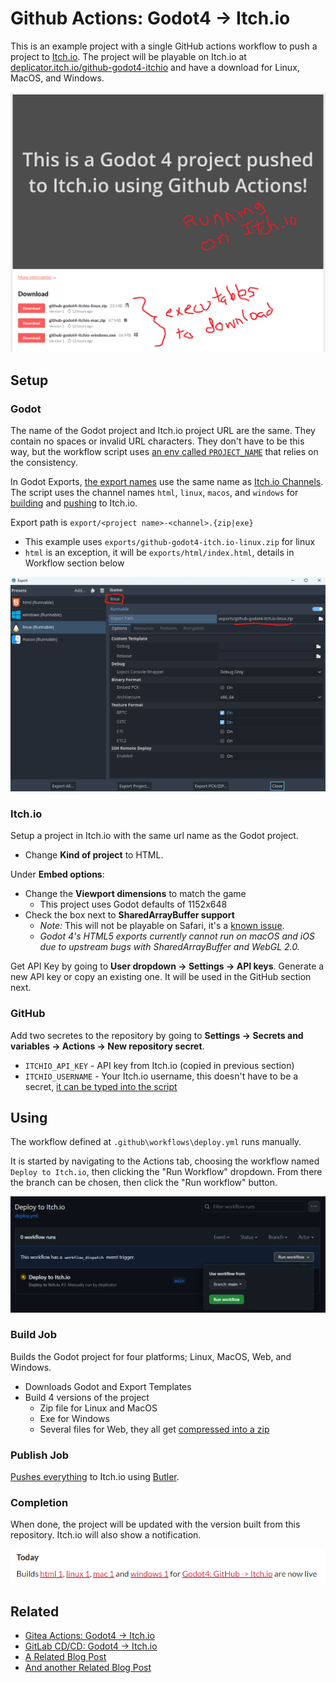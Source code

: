 # Github Actions: Godot4 -> Itch.io

This is an example project with a single GitHub actions workflow to push a project to
[Itch.io](itch.io). The project will be playable on Itch.io at
[deplicator.itch.io/github-godot4-itchio](https://deplicator.itch.io/github-godot4-itchio) and have
a download for Linux, MacOS, and Windows.

![Running on Itch.io](docs/goal.png)

## Setup

### Godot

The name of the Godot project and Itch.io project URL are the same. They contain no spaces or
invalid URL characters. They don't have to be this way, but the workflow script uses [an env called
`PROJECT_NAME`](https://github.com/deplicator/github-godot4-itch.io/blob/afe3a1f4d3b8bd4c9aae10372dfa7d97f03ec9bf/.github/workflows/deploy.yml#L9)
that relies on the consistency.

In Godot Exports, [the export
names](https://github.com/deplicator/github-godot4-itch.io/blob/afe3a1f4d3b8bd4c9aae10372dfa7d97f03ec9bf/export_presets.cfg#L3C1-L3C1)
use the same name as [Itch.io Channels](https://itch.io/docs/butler/pushing.html#channel-names). The
script uses the channel names `html`, `linux`, `macos`, and `windows` for
[building](https://github.com/deplicator/github-godot4-itch.io/blob/afe3a1f4d3b8bd4c9aae10372dfa7d97f03ec9bf/.github/workflows/deploy.yml#L38C15-L38C15)
and
[pushing](https://github.com/deplicator/github-godot4-itch.io/blob/afe3a1f4d3b8bd4c9aae10372dfa7d97f03ec9bf/.github/workflows/deploy.yml#L78)
to Itch.io.

Export path is `export/<project name>-<channel>.{zip|exe}`

- This example uses `exports/github-godot4-itch.io-linux.zip` for linux
- `html` is an exception, it will be `exports/html/index.html`, details in Workflow section below

![Linux export example](docs/linux-export.png)

### Itch.io

Setup a project in Itch.io with the same url name as the Godot project.

- Change **Kind of project** to HTML.

Under **Embed options**:

- Change the **Viewport dimensions** to match the game
  - This project uses Godot defaults of 1152x648
- Check the box next to **SharedArrayBuffer support**
  - _Note:_ This will not be playable on Safari, it's a [known
issue](https://docs.godotengine.org/en/stable/tutorials/export/exporting_for_web.html).
  - _Godot 4's HTML5 exports currently cannot run on macOS and iOS due to upstream bugs with
    SharedArrayBuffer and WebGL 2.0._

Get API Key by going to **User dropdown -> Settings -> API keys**. Generate a new API key or copy an
existing one. It will be used in the GitHub section next.

### GitHub

Add two secretes to the repository by going to **Settings -> Secrets and variables -> Actions -> New
repository secret**.

- `ITCHIO_API_KEY` - API key from Itch.io (copied in previous section)
- `ITCHIO_USERNAME` - Your Itch.io username, this doesn't have to be a secret, [it can be typed into
  the
  script](https://github.com/deplicator/github-godot4-itch.io/blob/afe3a1f4d3b8bd4c9aae10372dfa7d97f03ec9bf/.github/workflows/deploy.yml#L8)

## Using

The workflow defined at `.github\workflows\deploy.yml` runs manually.

It is started by navigating to the Actions tab, choosing the workflow named `Deploy to Itch.io`,
then clicking the "Run Workflow" dropdown. From there the branch can be chosen, then click the "Run
workflow" button.

![In the Action tab](docs/start-workflow.png)

### Build Job

Builds the Godot project for four platforms; Linux, MacOS, Web, and Windows.

- Downloads Godot and Export Templates
- Build 4 versions of the project
  - Zip file for Linux and MacOS
  - Exe for Windows
  - Several files for Web, they all get [compressed into a
    zip](https://github.com/deplicator/github-godot4-itch.io/blob/afe3a1f4d3b8bd4c9aae10372dfa7d97f03ec9bf/.github/workflows/deploy.yml#L45)

### Publish Job

[Pushes
everything](https://github.com/deplicator/github-godot4-itch.io/blob/afe3a1f4d3b8bd4c9aae10372dfa7d97f03ec9bf/.github/workflows/deploy.yml#L78C13-L78C27)
to Itch.io using [Butler](https://itch.io/docs/butler/).

### Completion

When done, the project will be updated with the version built from this repository. Itch.io will
also show a notification.

![Itch.io notification](docs/itchio-notificaiton.png)

## Related

- [Gitea Actions: Godot4 -> Itch.io](https://gitea.com/deplicator/gitea-godot4-itchio)
- [GitLab CD/CD: Godot4 -> Itch.io](https://gitlab.com/deplicator/gitlab-godot4-itchio)
- [A Related Blog Post](https://deplicator.gitlab.io/posts/2024/2-devops-for-indie-games/)
- [And another Related Blog Post](https://deplicator.gitlab.io/posts/2024/3-more-game-related-devops/)
